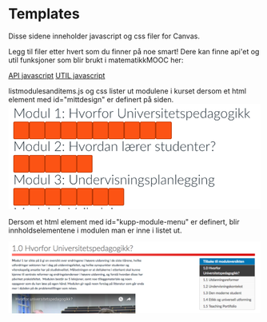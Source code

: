 # Templates
Disse sidene inneholder javascript og css filer for Canvas.

Legg til filer etter hvert som du finner på noe smart!
Dere kan finne api'et og util funksjoner som blir brukt i matematikkMOOC her:

[API javascript](https://github.com/matematikk-mooc/frontend/blob/master/src/js/api/api.js)
[UTIL javascript](https://github.com/matematikk-mooc/frontend/blob/master/src/js/modules/util.js)

listmodulesanditems.js og css lister ut modulene i kurset dersom et html element med id="mittdesign" er definert på siden.
![alt text](https://github.com/Canvas-JS-CSS-Workshop/Templates/blob/master/images/modulliste.png)


Dersom et html element med id="kupp-module-menu" er definert, blir innholdselementene i modulen man er inne i listet ut. 

![alt text](https://github.com/Canvas-JS-CSS-Workshop/Templates/blob/master/images/kuppmodulmeny.png)

